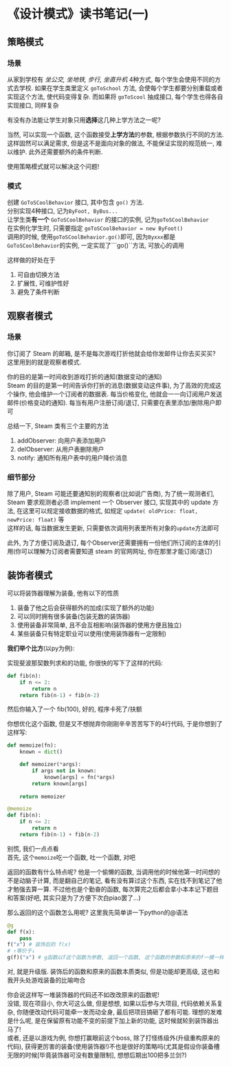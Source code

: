 

# 《设计模式》读书笔记(一)

## 策略模式

### 场景

从家到学校有 *坐公交, 坐地铁, 步行, 坐直升机* 4种方式, 每个学生会使用不同的方式去学校. 如果在学生类里定义 ```goToSchool``` 方法, 会使每个学生都要分别重载或者实现这个方法, 使代码变得复杂. 而如果将 ```goToScool``` 抽成接口, 每个学生也得各自实现接口, 同样复杂

有没有办法能让学生对象只用**选择**这几种上学方法之一呢?

当然, 可以实现一个函数, 这个函数接受**上学方法**的参数, 根据参数执行不同的方法. 这样固然可以满足需求, 但是这不是面向对象的做法, 不能保证实现的规范统一, 难以维护. 此外还需要额外的条件判断.

使用策略模式就可以解决这个问题!

### 模式

创建 ```GoToSCoolBehavior``` 接口, 其中包含 ```go()``` 方法.  
分别实现4种接口, 记为```ByFoot, ByBus...```  
让学生类**有一个** ```GoToSCoolBehavior``` 的接口的实例, 记为```goToSCoolBehavior```  
在实例化学生时, 只需要指定 ```goToSCoolBehavior = new ByFoot()```  
调用的时候, 使用```goToSCoolBehavior.go()```即可, 因为```Byxxx```都是```GoToSCoolBehavior```的实例, 一定实现了```go()``方法, 可放心的调用

这样做的好处在于

1. 可自由切换方法
2. 扩展性, 可维护性好
3. 避免了条件判断

## 观察者模式

### 场景

你订阅了 Steam 的邮箱, 是不是每次游戏打折他就会给你发邮件让你去买买买?  
这里用到的就是观察者模式.  

你的目的是第一时间收到游戏打折的通知(数据变动的通知)  
Steam 的目的是第一时间告诉你打折的消息(数据变动这件事), 为了高效的完成这个操作, 他会维护一个订阅者的数据表. 每当价格变化, 他就会一一向订阅用户发送邮件(价格变动的通知). 每当有用户注册订阅/退订, 只需要在表里添加/删除用户即可  

总结一下, Steam 类有三个主要的方法

1. addObserver: 向用户表添加用户
2. delObserver: 从用户表删除用户
3. notify: 通知所有用户表中的用户降价消息

### 细节部分

除了用户, Steam 可能还要通知别的观察者(比如说广告商), 为了统一观测者们, Steam 要求观测者必须 implement 一个 Observer 接口, 实现其中的 update 方法, 在这里可以规定接收数据的格式, 如规定 ```update( oldPrice: float,  newPrice: float)``` 等  
这样的话, 每当数据发生更新, 只需要依次调用列表里所有对象的```update```方法即可  

此外, 为了方便订阅及退订, 每个Observer还需要拥有一份他们所订阅的主体的引用(你可以理解为订阅者需要知道 steam 的官网网址, 你在那里才能订阅/退订)

## 装饰者模式

可以将装饰器理解为装备, 他有以下的性质

1. 装备了他之后会获得额外的加成(实现了额外的功能)
2. 可以同时拥有很多装备(包装无数的装饰器)
3. 使用装备非常简单, 且不会互相影响(装饰器的使用方便且独立)
4. 某些装备只有特定职业可以使用(使用装饰器有一定限制)

**我们举个比方**(以py为例):

实现斐波那契数列求和的功能, 你很快的写下了这样的代码:

```python
def fib(n):
    if n <= 2:
        return n
    return fib(n-1) + fib(n-2)
```

然后你输入了一个 fib(100), 好的, 程序卡死了/扶额

你想优化这个函数, 但是又不想抛弃你刚刚辛辛苦苦写下的4行代码, 于是你想到了这样写:

```python
def memoize(fn):
    known = dict()

    def memoizer(*args):
        if args not in known:
            known[args] = fn(*args)
        return known[args]
        
    return memoizer

@memoize
def fib(n):
    if n <= 2:
        return n
    return fib(n-1) + fib(n-2)
```

别慌, 我们一点点看  
首先, 这个```memoize```吃一个函数, 吐一个函数, 对吧  

返回的函数有什么特点呢? 他是一个偷懒的函数, 当调用他的时候他第一时间想的不是动脑子计算, 而是翻自己的笔记, 看有没有算过这个东西, 实在找不到笔记了他才勉强去算一算. 不过他也是个勤奋的函数, 每次算完之后都会拿小本本记下题目和答案(好吧, 其实只是为了方便下次白piao罢了...)

那么返回的这个函数怎么用呢? 这里我先简单讲一下python的@语法

```python
@g
def f(x):
    pass
f("x") # 装饰后的 f(x)
# ↑等价于↓
g(f)("x") # g函数以f这个函数为参数, 返回一个函数, 这个函数的参数和原来的f一模一样, 简直就是...f(x)的升级版!
```

对, 就是升级版. 装饰后的函数和原来的函数本质类似, 但是功能却更高级, 这也和我开头处游戏装备的比喻吻合

你会说这样写一堆装饰器的代码还不如改改原来的函数呢!  
没错, 现在项目小, 你大可这么做, 但是想想, 如果以后参与大项目, 代码依赖关系复杂, 你随便改动代码可能牵一发而动全身, 最后把项目搞砸了都有可能. 理想的发难是什么呢, 是在保留原有功能不变的前提下加上新的功能, 这时候就轮到装饰器出马了!  
或者, 还是以游戏为例, 你想打赢眼前这个boss, 除了打怪练级外(升级重构原来的代码), 获得更厉害的装备(使用装饰器!)不也是很好的策略吗(尤其是假设你装备槽无限的时候[毕竟装饰器可没有数量限制], 想想后期出100把多兰剑?)